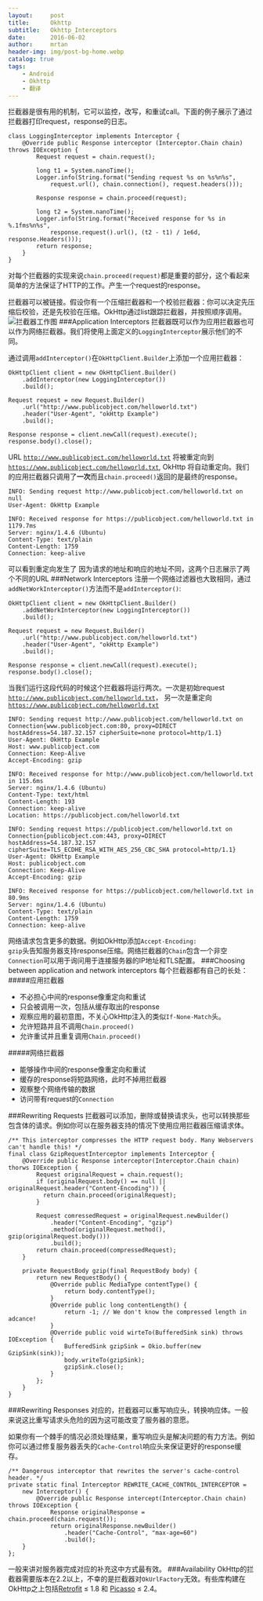 ```yaml
---
layout:     post
title:      Okhttp
subtitle:   Okhttp_Interceptors
date:       2016-06-02
author:     mrtan
header-img: img/post-bg-home.webp
catalog: true
tags:
    - Android
    - Okhttp
    - 翻译
---
```


拦截器是很有用的机制，它可以监控，改写，和重试call。下面的例子展示了通过拦截器打印request，response的日志。

    class LoggingInterceptor implements Interceptor {
        @Override public Response interceptor (Interceptor.Chain chain) throws IOException {
            Request request = chain.request();
    
            long t1 = System.nanoTime();
            Logger.info(String.format("Sending request %s on %s%n%s",
                request.url(), chain.connection(), request.headers()));
    
            Response response = chain.proceed(request);
    
            long t2 = System.nanoTime();
            Logger.info(String.format("Received response for %s in %.1fms%n%s",
                response.request().url(), (t2 - t1) / 1e6d, response.Headers()));
            return response;
        }
    }
对每个拦截器的实现来说<code>chain.proceed(request)</code>都是重要的部分，这个看起来简单的方法保证了HTTP的工作。产生一个request的response。

拦截器可以被链接。假设你有一个压缩拦截器和一个校验拦截器：你可以决定先压缩后校验，还是先校验在压缩。OkHttp通过list跟踪拦截器，并按照顺序调用。
![拦截器工作图](https://raw.githubusercontent.com/wiki/square/okhttp/interceptors@2x.png)
###Application Interceptors
拦截器既可以作为应用拦截器也可以作为网络拦截器。我们将使用上面定义的<code>LoggingInterceptor</code>展示他们的不同。

通过调用<code>addInterceptor()</code>在<code>OkHttpClient.Builder</code>上添加一个应用拦截器：

    OkHttpClient client = new OkHttpClient.Builder()
        .addInterceptor(new LoggingInterceptor())
        .build();
    
    Request request = new Request.Builder()
        .url("http://www.publicobject.com/helloworld.txt")
        .header("User-Agent", "okHttp Example")
        .build();
    
    Response response = client.newCall(request).execute();
    response.body().close();
URL <code>http://www.publicobject.com/helloworld.txt</code>
将被重定向到
<code>https://www.publicobject.com/helloworld.txt</code>,
OkHttp 将自动重定向。我们的应用拦截器只调用了**一次**而且<code>chain.proceed()</code>返回的是最终的response。

    INFO: Sending request http://www.publicobject.com/helloworld.txt on null
    User-Agent: OkHttp Example
    
    INFO: Received response for https://publicobject.com/helloworld.txt in 1179.7ms
    Server: nginx/1.4.6 (Ubuntu)
    Content-Type: text/plain
    Content-Length: 1759
    Connection: keep-alive
可以看到重定向发生了 因为请求的地址和响应的地址不同，这两个日志展示了两个不同的URL
###Network Interceptors
注册一个网络过滤器也大致相同，通过<code>addNetWorkInterceptor()</code>方法而不是<code>addInterceptor()</code>:

    OkHttpClient client = new OkHttpClient.Builder()
        .addNetWorkInterceptor(new LoggingInterceptor())
        .build();
    
    Request request = new Request.Builder()
        .url("http://www.publicobject.com/helloworld.txt")
        .header("User-Agent", "okHttp Example")
        .build();
    
    Response response = client.newCall(request).execute();
    response.body().close();
当我们运行这段代码的时候这个拦截器将运行两次。一次是初始request
<code>http://www.publicobject.com/helloworld.txt</code>，
另一次是重定向
<code>https://www.publicobject.com/helloworld.txt</code>

    INFO: Sending request http://www.publicobject.com/helloworld.txt on Connection{www.publicobject.com:80, proxy=DIRECT hostAddress=54.187.32.157 cipherSuite=none protocol=http/1.1}
    User-Agent: OkHttp Example
    Host: www.publicobject.com
    Connection: Keep-Alive
    Accept-Encoding: gzip
    
    INFO: Received response for http://www.publicobject.com/helloworld.txt in 115.6ms
    Server: nginx/1.4.6 (Ubuntu)
    Content-Type: text/html
    Content-Length: 193
    Connection: keep-alive
    Location: https://publicobject.com/helloworld.txt
    
    INFO: Sending request https://publicobject.com/helloworld.txt on Connection{publicobject.com:443, proxy=DIRECT hostAddress=54.187.32.157 cipherSuite=TLS_ECDHE_RSA_WITH_AES_256_CBC_SHA protocol=http/1.1}
    User-Agent: OkHttp Example
    Host: publicobject.com
    Connection: Keep-Alive
    Accept-Encoding: gzip
    
    INFO: Received response for https://publicobject.com/helloworld.txt in 80.9ms
    Server: nginx/1.4.6 (Ubuntu)
    Content-Type: text/plain
    Content-Length: 1759
    Connection: keep-alive
网络请求包含更多的数据。例如OkHttp添加<code>Accept-Encoding: gzip</code>头告知服务器支持response压缩。网络拦截器的<code>Chain</code>包含一个非空<code>Connection</code>可以用于询问用于连接服务器的IP地址和TLS配置。
###Choosing between application and network interceptors
每个拦截器都有自己的长处：
#####应用拦截器
* 不必担心中间的response像重定向和重试
* 只会被调用一次，包括从缓存取出的response
* 观察应用的最初意图，不关心OkHttp注入的类似<code>If-None-Match</code>头。
* 允许短路并且不调用<code>Chain.proceed()</code>
* 允许重试并且重复调用<code>Chain.proceed()</code>

#####网络拦截器
* 能够操作中间的response像重定向和重试
* 缓存的response将短路网络，此时不掉用拦截器
* 观察整个网络传输的数据
* 访问带有request的<code>Connection</code>

###Rewriting Requests
拦截器可以添加，删除或替换请求头，也可以转换那些包含体的请求。例如你可以在服务器支持的情况下使用应用拦截器压缩请求体。

    /** This interceptor compresses the HTTP request body. Many Webservers can't handle this! */
    final class GzipRequestInterceptor implements Interceptor {
        @Override public Response interceptor(Interceptor.Chain chain) thorws IOException {
            Request originalRequest = chain.request();
            if (originalRequest.body() == null || originalRequest.header("Content-Encoding")) {
              return chain.proceed(originalRequest);
            }
    
            Request comressedRequest = originalRequest.newBuilder()
                .header("Content-Encoding", "gzip")
                .method(originalRequest.method(), gzip(originalRequest.body()))
                .build();
            return chain.proceed(compressedRequest);
        }
    
        private RequestBody gzip(final RequestBody body) {
            return new RequestBody() {
                @Override public MediaType contentType() {
                    return body.contentType();
                }
                @Override public long contentLength() {
                    return -1; // We don't know the compressed length in adcance!
                }
                @Override public void wirteTo(BufferedSink sink) throws IOException {
                    BufferedSink gzipSink = Okio.buffer(new GzipSink(sink));
                    body.writeTo(gzipSink);
                    gzipSink.close();
                }
            };
        }
    }
###Rewriting Responses
对应的，拦截器可以重写响应头，转换响应体。一般来说这比重写请求头危险的因为这可能改变了服务器的意愿。

如果你有一个棘手的情况必须处理结果，重写响应头是解决问题的有力方法。例如你可以通过修复服务器丢失的<code>Cache-Control</code>响应头来保证更好的response缓存。

    /** Dangerous interceptor that rewrites the server's cache-control header. */
    private static final Interceptor REWRITE_CACHE_CONTROL_INTERCEPTOR =
        new Interceptor() {
            @Override public Response intercept(Interceptor.Chain chain) throws IOException {
                Response originalResponse = chain.proceed(chain.request());
                return originalResponse.newBuilder()
                    .header("Cache-Control", "max-age=60")
                    .build();
        }
    };
一般来讲对服务器完成对应的补充这中方式最有效。
###Availability
OkHttp的拦截器需要版本在2.2以上，不幸的是拦截器对<code>OkUrlFactory</code>无效。有些库构建在OkHttp之上包括[Retrofit](http://square.github.io/retrofit/) ≤ 1.8 和 [Picasso](http://square.github.io/picasso/) ≤ 2.4。